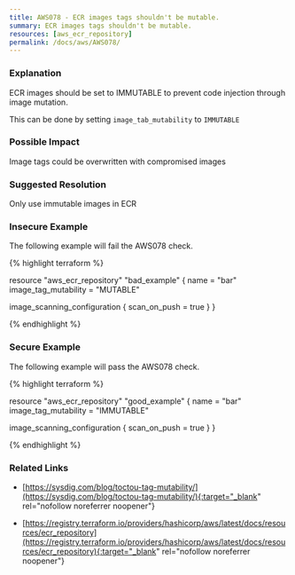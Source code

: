 ```yaml
---
title: AWS078 - ECR images tags shouldn't be mutable.
summary: ECR images tags shouldn't be mutable. 
resources: [aws_ecr_repository] 
permalink: /docs/aws/AWS078/
---
```

### Explanation


ECR images should be set to IMMUTABLE to prevent code injection through image mutation.

This can be done by setting <code>image_tab_mutability</code> to <code>IMMUTABLE</code>


### Possible Impact
Image tags could be overwritten with compromised images

### Suggested Resolution
Only use immutable images in ECR


### Insecure Example

The following example will fail the AWS078 check.

{% highlight terraform %}

resource "aws_ecr_repository" "bad_example" {
  name                 = "bar"
  image_tag_mutability = "MUTABLE"

  image_scanning_configuration {
    scan_on_push = true
  }
}

{% endhighlight %}



### Secure Example

The following example will pass the AWS078 check.

{% highlight terraform %}

resource "aws_ecr_repository" "good_example" {
  name                 = "bar"
  image_tag_mutability = "IMMUTABLE"

  image_scanning_configuration {
    scan_on_push = true
  }
}

{% endhighlight %}



### Related Links


- [https://sysdig.com/blog/toctou-tag-mutability/](https://sysdig.com/blog/toctou-tag-mutability/){:target="_blank" rel="nofollow noreferrer noopener"}

- [https://registry.terraform.io/providers/hashicorp/aws/latest/docs/resources/ecr_repository](https://registry.terraform.io/providers/hashicorp/aws/latest/docs/resources/ecr_repository){:target="_blank" rel="nofollow noreferrer noopener"}


